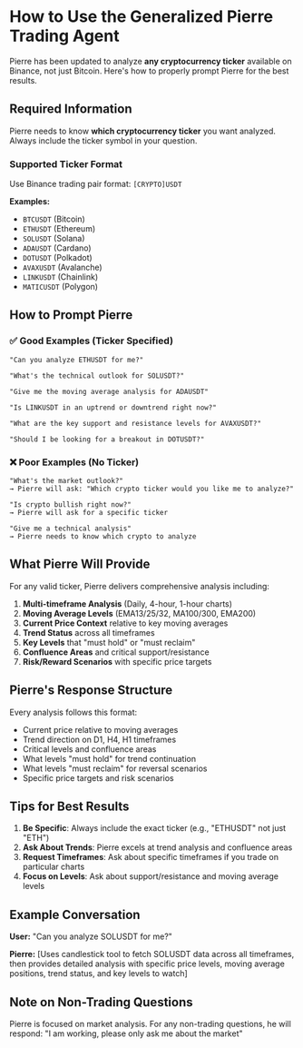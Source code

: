 # How to Use the Generalized Pierre Trading Agent

Pierre has been updated to analyze **any cryptocurrency ticker** available on Binance, not just Bitcoin. Here's how to properly prompt Pierre for the best results.

## Required Information

Pierre needs to know **which cryptocurrency ticker** you want analyzed. Always include the ticker symbol in your question.

### Supported Ticker Format
Use Binance trading pair format: `[CRYPTO]USDT`

**Examples:**
- `BTCUSDT` (Bitcoin)
- `ETHUSDT` (Ethereum) 
- `SOLUSDT` (Solana)
- `ADAUSDT` (Cardano)
- `DOTUSDT` (Polkadot)
- `AVAXUSDT` (Avalanche)
- `LINKUSDT` (Chainlink)
- `MATICUSDT` (Polygon)

## How to Prompt Pierre

### ✅ Good Examples (Ticker Specified)

```
"Can you analyze ETHUSDT for me?"

"What's the technical outlook for SOLUSDT?"

"Give me the moving average analysis for ADAUSDT"

"Is LINKUSDT in an uptrend or downtrend right now?"

"What are the key support and resistance levels for AVAXUSDT?"

"Should I be looking for a breakout in DOTUSDT?"
```

### ❌ Poor Examples (No Ticker)

```
"What's the market outlook?" 
→ Pierre will ask: "Which crypto ticker would you like me to analyze?"

"Is crypto bullish right now?"
→ Pierre will ask for a specific ticker

"Give me a technical analysis"
→ Pierre needs to know which crypto to analyze
```

## What Pierre Will Provide

For any valid ticker, Pierre delivers comprehensive analysis including:

1. **Multi-timeframe Analysis** (Daily, 4-hour, 1-hour charts)
2. **Moving Average Levels** (EMA13/25/32, MA100/300, EMA200)
3. **Current Price Context** relative to key moving averages
4. **Trend Status** across all timeframes
5. **Key Levels** that "must hold" or "must reclaim"
6. **Confluence Areas** and critical support/resistance
7. **Risk/Reward Scenarios** with specific price targets

## Pierre's Response Structure

Every analysis follows this format:
- Current price relative to moving averages
- Trend direction on D1, H4, H1 timeframes  
- Critical levels and confluence areas
- What levels "must hold" for trend continuation
- What levels "must reclaim" for reversal scenarios
- Specific price targets and risk scenarios

## Tips for Best Results

1. **Be Specific**: Always include the exact ticker (e.g., "ETHUSDT" not just "ETH")
2. **Ask About Trends**: Pierre excels at trend analysis and confluence areas
3. **Request Timeframes**: Ask about specific timeframes if you trade on particular charts
4. **Focus on Levels**: Ask about support/resistance and moving average levels

## Example Conversation

**User:** "Can you analyze SOLUSDT for me?"

**Pierre:** [Uses candlestick tool to fetch SOLUSDT data across all timeframes, then provides detailed analysis with specific price levels, moving average positions, trend status, and key levels to watch]

## Note on Non-Trading Questions

Pierre is focused on market analysis. For any non-trading questions, he will respond: "I am working, please only ask me about the market"